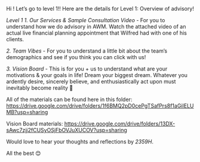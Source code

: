 Hi <name>! Let’s go to level 1!!  Here are the details for Level 1: Overview of advisory!

*Level 1*
*1. Our Services & Sample Consultation Video* - For you to understand how we do advisory in AWM. Watch the attached video of an actual live financial planning appointment that Wilfred had with one of his clients.

*2. Team Vibes* -  For you to understand a little bit about the team’s demographics and see if you think you can click with us!

*3. Vision Board* - This is for you + us to understand what are your motivations & your goals in life! Dream your biggest dream. Whatever you ardently desire, sincerely believe, and enthusiastically act upon must inevitably become reality 🙂

All of the materials can be found here in this folder: https://drive.google.com/drive/folders/1f6BMQ2pD0cePgTSafPrs8f1aGiIELUMB?usp=sharing

Vision Board materials:
https://drive.google.com/drive/folders/13DX-sAwc7zjj2fCUSyOSjFbOVJuXUCOV?usp=sharing

Would love to hear your thoughts and reflections by *<insert date> 2359H*. 

All the best 😊
